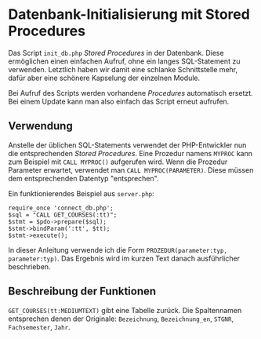 Datenbank-Initialisierung mit Stored Procedures
===============================================

Das Script `init_db.php` _Stored Procedures_ in der Datenbank. Diese
ermöglichen einen einfachen Aufruf, ohne ein langes SQL-Statement zu
verwenden. Letztlich haben wir damit eine schlanke Schnittstelle mehr, dafür
aber eine schönere Kapselung der einzelnen Module.

Bei Aufruf des Scripts werden vorhandene _Procedures_ automatisch ersetzt. Bei
einem Update kann man also einfach das Script erneut aufrufen.

Verwendung
----------

Anstelle der üblichen SQL-Statements verwendet der PHP-Entwickler nun die
entsprechenden _Stored Procedures_. Eine Prozedur namens `MYPROC` kann zum
Beispiel mit `CALL MYPROC()` aufgerufen wird. Wenn die Prozedur Parameter
erwartet, verwendet man `CALL MYPROC(PARAMETER)`. Diese müssen dem
entsprechenden Datentyp "entsprechen".

Ein funktionierendes Beispiel aus `server.php`:

	require_once 'connect_db.php';
	$sql = "CALL GET_COURSES(:tt)";
	$stmt = $pdo->prepare($sql);
	$stmt->bindParam(':tt', $tt);
	$stmt->execute();

In dieser Anleitung verwende ich die Form `PROZEDUR(parameter:typ,
parameter:typ)`. Das Ergebnis wird im kurzen Text danach ausführlicher
beschrieben.

Beschreibung der Funktionen
---------------------------

`GET_COURSES(tt:MEDIUMTEXT)` gibt eine Tabelle zurück. Die Spaltennamen
entsprechen denen der Originale: `Bezeichnung`, `Bezeichnung_en`, `STGNR`,
`Fachsemester`, `Jahr`.
